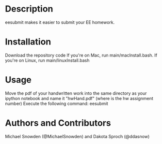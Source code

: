 # Description
eesubmit makes it easier to submit your EE homework.

# Installation
Download the repository code
If you're on Mac, run main/macInstall.bash. If you're on Linux, run main/linuxInstall.bash

# Usage
Move the pdf of your handwritten work into the same directory as your ipython notebook and name it "hwHand.pdf" (where is the hw assignment number)
Execute the following command: eesubmit

# Authors and Contributors
Michael Snowden (@MichaelSnowden) and Dakota Sproch (@ddasnow)
